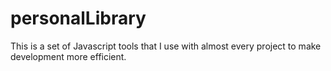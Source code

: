 # personalLibrary
This is a set of Javascript tools that I use with almost every project to make development more efficient.
